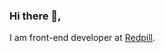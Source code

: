 ### Hi there 👋,

I am front-end developer at [Redpill](http://example.com).



<!--
**matthieucaron64/matthieucaron64** is a ✨ _special_ ✨ repository because its `README.md` (this file) appears on your GitHub profile.


[<img src='https://cdn.jsdelivr.net/npm/simple-icons@3.0.1/icons/github.svg' alt='github' height='20'>](https://github.com/matthieucaron64)  [<img src='https://cdn.jsdelivr.net/npm/simple-icons@3.0.1/icons/twitter.svg' alt='twitter' height='20'>](https://twitter.com/matthieucaron_)  [<img src='https://cdn.jsdelivr.net/npm/simple-icons@3.0.1/icons/icloud.svg' alt='website' height='20'>](http://matthieucaron.fr/)  


Here are some ideas to get you started:

- 🔭 I’m currently working on ...
- 🌱 I’m currently learning ...
- 👯 I’m looking to collaborate on ...
- 🤔 I’m looking for help with ...
- 💬 Ask me about ...
- 📫 How to reach me: ...
- 😄 Pronouns: ...
- ⚡ Fun fact: ...
-->
